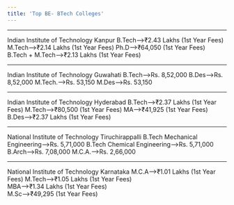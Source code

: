 ```yaml
---
title: 'Top BE- BTech Colleges'
---
```


-----
Indian Institute of Technology Kanpur
B.Tech-->₹2.43 Lakhs (1st Year Fees)	
M.Tech-->₹2.14 Lakhs (1st Year Fees)
Ph.D-->₹64,050 (1st Year Fees)	
B.Tech + M.Tech-->₹2.13 Lakhs (1st Year Fees)

-----
Indian Institute of Technology Guwahati
B.Tech-->Rs. 8,52,000
B.Des-->Rs. 8,52,000
M.Tech.-->Rs. 53,150
M.Des-->Rs. 53,150

-----
Indian Institute of Technology Hyderabad
B.Tech-->₹2.37 Lakhs (1st Year Fees)
M.Tech-->₹80,500 (1st Year Fees)
MA-->₹41,925 (1st Year Fees)
B.Des-->₹2.37 Lakhs (1st Year Fees)

-----
National Institute of Technology Tiruchirappalli
B.Tech Mechanical Engineering-->Rs. 5,71,000
B.Tech Chemical Engineering-->Rs. 5,71,000
B.Arch-->Rs. 7,08,000
M.C.A.-->Rs. 2,66,000

-----
National Institute of Technology Karnataka
M.C.A-->₹1.01 Lakhs (1st Year Fees)
M.Tech-->₹1.05 Lakhs (1st Year Fees)	
MBA-->₹1.34 Lakhs (1st Year Fees)	
M.Sc-->₹49,295 (1st Year Fees)